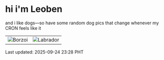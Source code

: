 # hi i'm Leoben

and i like dogs—so have some random dog pics that change whenever my CRON feels like it

|  |  |
|--------|----------|
| ![Borzoi](https://random-dog-vercel.vercel.app/api/random-borzoi?v=1758727686) | ![Labrador](https://random-dog-vercel.vercel.app/api/random-labrador?v=1758727686) |

Last updated: 2025-09-24 23:28 PHT
